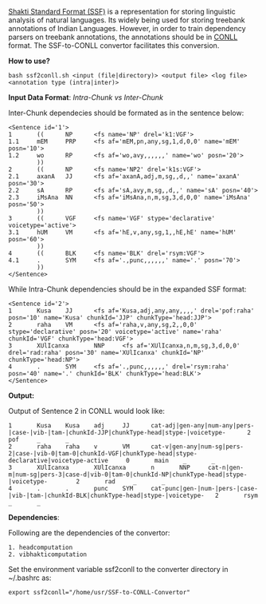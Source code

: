 [Shakti Standard Format (SSF)](http://ltrc.iiit.ac.in/nlptools2010/files/documents/SSF.pdf) is a representation for storing linguistic analysis of natural languages. Its widely being used for storing treebank annotations of Indian Languages. However, in order to train dependency parsers on treebank annotations, the annotations should be in [CONLL](https://code.google.com/p/clearparser/wiki/DataFormat) format. The SSF-to-CONLL convertor facilitates this conversion.

__How to use?__
```
bash ssf2conll.sh <input (file|directory)> <output file> <log file> <annotation type (intra|inter)>
```
__Input Data Format__: *Intra-Chunk vs Inter-Chunk*

Inter-Chunk dependecies should be formated as in the sentence below:
```
<Sentence id='1'>
1       ((      NP      <fs name='NP' drel='k1:VGF'>
1.1     mEM     PRP     <fs af='mEM,pn,any,sg,1,d,0,0' name='mEM' posn='10'>
1.2     wo      RP      <fs af='wo,avy,,,,,,' name='wo' posn='20'>
        ))
2       ((      NP      <fs name='NP2' drel='k1s:VGF'>
2.1     axanA   JJ      <fs af='axanA,adj,m,sg,,d,,' name='axanA' posn='30'>
2.2     sA      RP      <fs af='sA,avy,m,sg,,d,,' name='sA' posn='40'>
2.3     iMsAna  NN      <fs af='iMsAna,n,m,sg,3,d,0,0' name='iMsAna' posn='50'>
        ))
3       ((      VGF     <fs name='VGF' stype='declarative' voicetype='active'>
3.1     hUM     VM      <fs af='hE,v,any,sg,1,,hE,hE' name='hUM' posn='60'>
        ))
4       ((      BLK     <fs name='BLK' drel='rsym:VGF'>
4.1     .       SYM     <fs af='.,punc,,,,,,' name='.' posn='70'>
        ))
</Sentence>
```
While Intra-Chunk dependencies should be in the expanded SSF format:
```
<Sentence id='2'>
1       Kusa    JJ      <fs af='Kusa,adj,any,any,,,,' drel='pof:raha' posn='10' name='Kusa' chunkId='JJP' chunkType='head:JJP'>
2       raha    VM      <fs af='raha,v,any,sg,2,,0,0' stype='declarative' posn='20' voicetype='active' name='raha' chunkId='VGF' chunkType='head:VGF'>
3       XUlIcanxa       NNP     <fs af='XUlIcanxa,n,m,sg,3,d,0,0' drel='rad:raha' posn='30' name='XUlIcanxa' chunkId='NP' chunkType='head:NP'>
4       .       SYM     <fs af='.,punc,,,,,,' drel='rsym:raha' posn='40' name='.' chunkId='BLK' chunkType='head:BLK'>
</Sentence>
```
__Output:__

Output of Sentence 2 in CONLL would look like:
```
1       Kusa    Kusa    adj     JJ      cat-adj|gen-any|num-any|pers-|case-|vib-|tam-|chunkId-JJP|chunkType-head|stype-|voicetype-      2       pof     _       _
2       raha    raha    v       VM      cat-v|gen-any|num-sg|pers-2|case-|vib-0|tam-0|chunkId-VGF|chunkType-head|stype-declarative|voicetype-active     0       main    _       _
3       XUlIcanxa       XUlIcanxa       n       NNP     cat-n|gen-m|num-sg|pers-3|case-d|vib-0|tam-0|chunkId-NP|chunkType-head|stype-|voicetype-        2       rad     _       _
4       .       .       punc    SYM     cat-punc|gen-|num-|pers-|case-|vib-|tam-|chunkId-BLK|chunkType-head|stype-|voicetype-   2       rsym    _       _
```
__Dependencies__:

Following are the dependencies of the convertor:
```
1. headcomputation
2. vibhakticomputation
```
Set the environment variable ssf2conll to the converter directory in ~/.bashrc as:
```
export ssf2conll="/home/usr/SSF-to-CONLL-Convertor"
```
